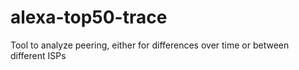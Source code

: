 # alexa-top50-trace
Tool to analyze peering, either for differences over time or between different ISPs
